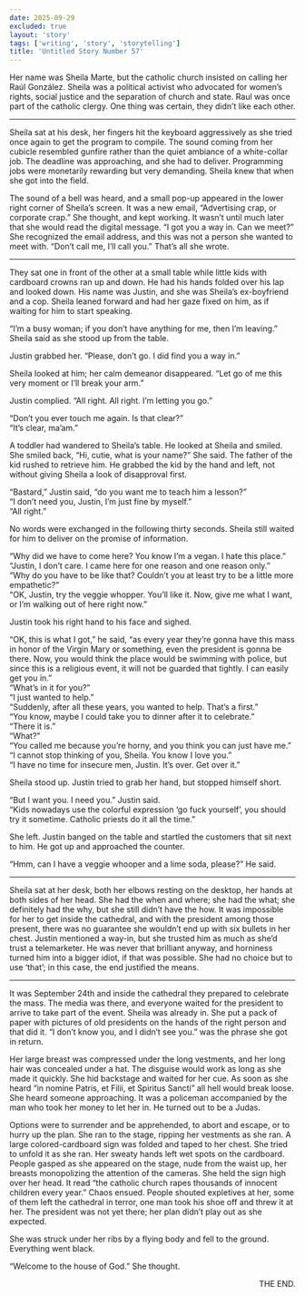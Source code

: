 ```yaml
---
date: 2025-09-29
excluded: true
layout: 'story'
tags: ['writing', 'story', 'storytelling']
title: 'Untitled Story Number 57'
---
```


Her name was Sheila Marte, but the catholic church insisted on calling her Raúl González. Sheila was a political activist who advocated for women’s rights, social justice and the separation of church and state. Raul was once part of the catholic clergy. One thing was certain, they didn’t like each other.

---

Sheila sat at his desk, her fingers hit the keyboard aggressively as she tried once again to get the program to compile. The sound coming from her cubicle resembled gunfire rather than the quiet ambiance of a white-collar job. The deadline was approaching, and she had to deliver. Programming jobs were monetarily rewarding but very demanding. Sheila knew that when she got into the field.

The sound of a bell was heard, and a small pop-up appeared in the lower right corner of Sheila’s screen. It was a new email, “Advertising crap, or corporate crap.” She thought, and kept working. It wasn’t until much later that she would read the digital message. “I got you a way in. Can we meet?” She recognized the email address, and this was not a person she wanted to meet with. “Don’t call me, I’ll call you.” That’s all she wrote.

---

They sat one in front of the other at a small table while little kids with cardboard crowns ran up and down. He had his hands folded over his lap and looked down. His name was Justin, and she was Sheila’s ex-boyfriend and a cop. Sheila leaned forward and had her gaze fixed on him, as if waiting for him to start speaking.

“I’m a busy woman; if you don’t have anything for me, then I’m leaving.” Sheila said as she stood up from the table.

Justin grabbed her. “Please, don’t go. I did find you a way in.”

Sheila looked at him; her calm demeanor disappeared. “Let go of me this very moment or I’ll break your arm.”

Justin complied. “All right. All right. I’m letting you go.”

“Don’t you ever touch me again. Is that clear?”  
“It’s clear, ma’am.”

A toddler had wandered to Sheila’s table. He looked at Sheila and smiled. She smiled back, “Hi, cutie, what is your name?” She said. The father of the kid rushed to retrieve him. He grabbed the kid by the hand and left, not without giving Sheila a look of disapproval first.

“Bastard,” Justin said, “do you want me to teach him a lesson?”  
“I don’t need you, Justin, I’m just fine by myself.”  
“All right.”

No words were exchanged in the following thirty seconds. Sheila still waited for him to deliver on the promise of information.

“Why did we have to come here? You know I’m a vegan. I hate this place.”  
“Justin, I don’t care. I came here for one reason and one reason only.”  
“Why do you have to be like that? Couldn’t you at least try to be a little more empathetic?”  
“OK, Justin, try the veggie whopper. You’ll like it. Now, give me what I want, or I’m walking out of here right now.”

Justin took his right hand to his face and sighed.

“OK, this is what I got,” he said, “as every year they’re gonna have this mass in honor of the Virgin Mary or something, even the president is gonna be there. Now, you would think the place would be swimming with police, but since this is a religious event, it will not be guarded that tightly. I can easily get you in.”  
“What’s in it for you?”  
“I just wanted to help.”  
“Suddenly, after all these years, you wanted to help. That’s a first.”  
“You know, maybe I could take you to dinner after it to celebrate.”  
“There it is.”  
“What?”  
“You called me because you’re horny, and you think you can just have me.”  
“I cannot stop thinking of you, Sheila. You know I love you.”  
“I have no time for insecure men, Justin. It’s over. Get over it.”

Sheila stood up. Justin tried to grab her hand, but stopped himself short.

“But I want you. I need you.” Justin said.  
“Kids nowadays use the colorful expression ‘go fuck yourself’, you should try it sometime. Catholic priests do it all the time.”

She left. Justin banged on the table and startled the customers that sit next to him. He got up and approached the counter.

“Hmm, can I have a veggie whooper and a lime soda, please?” He said.

---

Sheila sat at her desk, both her elbows resting on the desktop, her hands at both sides of her head. She had the when and where; she had the what; she definitely had the why, but she still didn’t have the how. It was impossible for her to get inside the cathedral, and with the president among those present, there was no guarantee she wouldn’t end up with six bullets in her chest. Justin mentioned a way-in, but she trusted him as much as she’d trust a telemarketer. He was never that brilliant anyway, and horniness turned him into a bigger idiot, if that was possible. She had no choice but to use ‘that’; in this case, the end justified the means.

---

It was September 24th and inside the cathedral they prepared to celebrate the mass. The media was there, and everyone waited for the president to arrive to take part of the event. Sheila was already in. She put a pack of paper with pictures of old presidents on the hands of the right person and that did it. “I don’t know you, and I didn’t see you.” was the phrase she got in return.

Her large breast was compressed under the long vestments, and her long hair was concealed under a hat. The disguise would work as long as she made it quickly. She hid backstage and waited for her cue. As soon as she heard “in nomine Patris, et Filii, et Spiritus Sancti” all hell would break loose. She heard someone approaching. It was a policeman accompanied by the man who took her money to let her in. He turned out to be a Judas.

Options were to surrender and be apprehended, to abort and escape, or to hurry up the plan. She ran to the stage, ripping her vestments as she ran. A large colored-cardboard sign was folded and taped to her chest. She tried to unfold it as she ran. Her sweaty hands left wet spots on the cardboard. People gasped as she appeared on the stage, nude from the waist up, her breasts monopolizing the attention of the cameras. She held the sign high over her head. It read “the catholic church rapes thousands of innocent children every year.” Chaos ensued. People shouted expletives at her, some of them left the cathedral in terror, one man took his shoe off and threw it at her. The president was not yet there; her plan didn’t play out as she expected.

She was struck under her ribs by a flying body and fell to the ground. Everything went black.

“Welcome to the house of God.” She thought.

<p style="text-align:right">THE END.</p>
